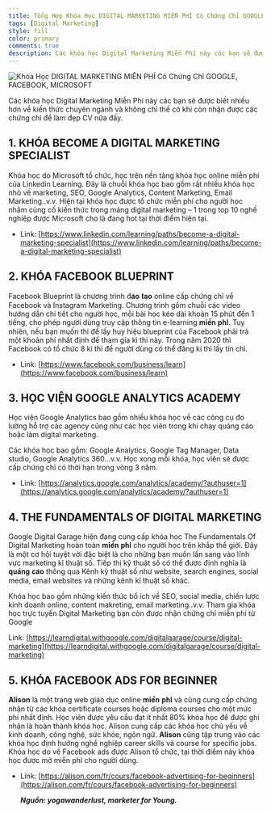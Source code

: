 ```yaml
---
title: Tổng Hợp Khóa Học DIGITAL MARKETING MIỄN PHÍ Có Chứng Chỉ GOOGLE, FACEBOOK, MICROSOFT
tags: [Digital Marketing]
style: fill
color: primary
comments: true
description: Các khóa học Digital Marketing Miễn Phí này các bạn sẽ được biết nhiều hơn về kiến thức chuyên ngành và không chỉ thế có khi còn nhận được các chứng chỉ để làm đẹp CV nữa đấy.
---
```


![Khóa Học DIGITAL MARKETING MIỄN PHÍ Có Chứng Chỉ GOOGLE, FACEBOOK, MICROSOFT](/assets/images/blog/seo/khoa-hoc-digital-marketing-mien-phi-co-chung-chi-google-facebook-microsoft.jpg)

Các khóa học Digital Marketing Miễn Phí này các bạn sẽ được biết nhiều hơn về kiến thức chuyên ngành và không chỉ thế có khi còn nhận được các chứng chỉ để làm đẹp CV nữa đấy.

## 1. KHÓA BECOME A DIGITAL MARKETING SPECIALIST

Khóa học do Microsoft tổ chức, học trên nền tảng khóa học online miễn phí của Linkedin Learning.
Đây là chuỗi khóa học bao gồm rất nhiều khóa học nhỏ về marketing, SEO, Google Analytics, Content Marketing, Email Marketing..v.v. Hiện tại khóa học được tổ chức miễn phí cho người học nhằm củng cố kiến thức trong mảng digital marketing – 1 trong top 10 nghề nghiệp được Microsoft cho là đang hot tại thời điểm hiện tại.

- Link: [https://www.linkedin.com/learning/paths/become-a-digital-marketing-specialist](https://www.linkedin.com/learning/paths/become-a-digital-marketing-specialist)

## 2. KHÓA FACEBOOK BLUEPRINT

Facebook Blueprint là chương trình đ𝐚̀𝐨 𝐭𝐚̣𝐨 online cấp chứng chỉ về Facebook và Instagram Marketing. Chương trình gồm chuỗi các video hướng dẫn chi tiết cho người học, mỗi bài học kéo dài khoản 15 phút đến 1 tiếng, cho phép người dùng truy cập thông tin e-learning 𝐦𝐢𝐞̂̃𝐧 𝐩𝐡𝐢́.
Tuy nhiên, nếu bạn muốn thi để lấy huy hiệu blueprint của Facebook phải trả một khoản phí nhất định để tham gia kì thi này. Trong năm 2020 thì Facebook có tổ chức 8 kì thi để người dùng có thể đăng kí thi lấy tín chỉ.

- Link: [https://www.facebook.com/business/learn](https://www.facebook.com/business/learn)

## 3. HỌC VIỆN GOOGLE ANALYTICS ACADEMY

Học viện Google Analytics bao gồm nhiều khóa học về các công cụ đo lường hỗ trợ các agency cũng như các học viên trong khi chạy quảng cáo hoặc làm digital marketing.

Các khóa học bao gồm: Google Analytics, Google Tag Manager, Data studio, Google Analytics 360…v.v. Học xong mỗi khóa, học viên sẽ được cấp chứng chỉ có thời hạn trong vòng 3 năm.

- Link: [https://analytics.google.com/analytics/academy/?authuser=1](https://analytics.google.com/analytics/academy/?authuser=1)

## 4. THE FUNDAMENTALS OF DIGITAL MARKETING

Google Digital Garage hiện đang cung cấp khóa học The Fundamentals Of Digital Marketing hoàn toàn 𝐦𝐢𝐞̂̃𝐧 𝐩𝐡𝐢́ cho người học trên khắp thế giới.
Đây là một cơ hội tuyệt vời đặc biệt là cho những bạn muốn lấn sang vào lĩnh vực marketing kĩ thuật số.
Tiếp thị kỹ thuật số có thể được định nghĩa là 𝐪𝐮𝐚̉𝐧𝐠 𝐜𝐚́𝐨 thông qua Kênh kỹ thuật số như website, search engines, social media, email websites và những kênh kĩ thuật số khác.

Khóa học bao gồm những kiến thức bổ ích về SEO, social media, chiến lược kinh doanh online, content makreting, email marketing..v.v. Tham gia khóa học trực tuyến Digital Marketing bạn còn được nhận chứng chỉ miễn phí từ Google

Link: [https://learndigital.withgoogle.com/digitalgarage/course/digital-marketing](https://learndigital.withgoogle.com/digitalgarage/course/digital-marketing)

## 5. KHÓA FACEBOOK ADS FOR BEGINNER

**Alison** là một trang web giáo dục online 𝐦𝐢𝐞̂̃𝐧 𝐩𝐡𝐢́ và cũng cung cấp chứng nhận từ các khóa certificate courses hoặc diploma courses cho một mức phí nhất định.
Học viên được yêu cầu đạt ít nhất 80% khóa học để được ghi nhận là hoàn thành khóa học. Alison cung cấp các khóa học chủ yếu về kinh doanh, công nghệ, sức khỏe, ngôn ngữ. **Alison** cũng tập trung vào các khóa học định hướng nghề nghiệp career skills và course for specific jobs.
Khóa học do về Facebook ads được Alison tổ chức, tại thời điểm này khóa học được mở miễn phí cho người dùng.
- Link: [https://alison.com/fr/cours/facebook-advertising-for-beginners](https://alison.com/fr/cours/facebook-advertising-for-beginners)

	***Nguồn: yogawanderlust, marketer for Young.***